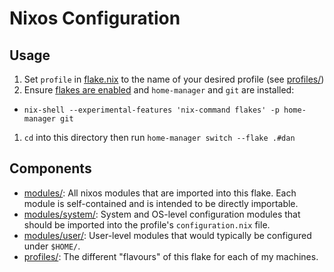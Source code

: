 # Nixos Configuration

## Usage
1. Set `profile` in [flake.nix](./flake.nix) to the name of your desired profile (see [profiles/](./profiles/))
1. Ensure [flakes are enabled](https://nixos.wiki/wiki/Flakes) and `home-manager` and `git` are installed:
  - `nix-shell --experimental-features 'nix-command flakes' -p home-manager git`
1. `cd` into this directory then run `home-manager switch --flake .#dan`
## Components
- [modules/](./modules/): All nixos modules that are imported into this flake. Each module is self-contained and is intended to be directly importable.
- [modules/system/](./modules/system/): System and OS-level configuration modules that should be imported into the profile's `configuration.nix` file.
- [modules/user/](./modules/user/): User-level modules that would typically be configured under `$HOME/`.
- [profiles/](./profiles/): The different "flavours" of this flake for each of my machines.
